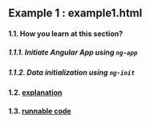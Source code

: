 ## Example 1 : example1.html

#### 1.1. How you learn at this section?

##### 1.1.1. Initiate Angular App using `ng-app`
##### 1.1.2. Data initialization using `ng-init`


#### 1.2. [explanation](https://github.com/sijanonly/angularjs-handson/blob/master/example1.ipynb)
#### 1.3. [runnable code](http://codepen.io/sijanonly/pen/jWaONV)